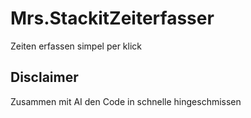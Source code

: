 # Mrs.StackitZeiterfasser

Zeiten erfassen simpel per klick


## Disclaimer

Zusammen mit AI den Code in schnelle hingeschmissen